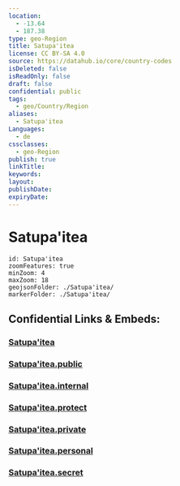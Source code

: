 ```yaml
---
location:
  - -13.64
  - 187.38
type: geo-Region
title: Satupa'itea
license: CC BY-SA 4.0
source: https://datahub.io/core/country-codes
isDeleted: false
isReadOnly: false
draft: false
confidential: public
tags:
  - geo/Country/Region
aliases:
  - Satupa'itea
Languages:
  - de
cssclasses:
  - geo-Region
publish: true
linkTitle:
keywords:
layout:
publishDate:
expiryDate:
---
```


# Satupa'itea

```leaflet
id: Satupa'itea
zoomFeatures: true 
minZoom: 4 
maxZoom: 18
geojsonFolder: ./Satupa'itea/
markerFolder: ./Satupa'itea/
```


## Confidential Links & Embeds: 

### [Satupa'itea](/_Standards/Earth/Continent/Oceania/Polynesia/Samoa/Districts~Samoa/Satupa'itea.md) 

### [Satupa'itea.public](/_public/Earth/Continent/Oceania/Polynesia/Samoa/Districts~Samoa/Satupa'itea.public.md) 

### [Satupa'itea.internal](/_internal/Earth/Continent/Oceania/Polynesia/Samoa/Districts~Samoa/Satupa'itea.internal.md) 

### [Satupa'itea.protect](/_protect/Earth/Continent/Oceania/Polynesia/Samoa/Districts~Samoa/Satupa'itea.protect.md) 

### [Satupa'itea.private](/_private/Earth/Continent/Oceania/Polynesia/Samoa/Districts~Samoa/Satupa'itea.private.md) 

### [Satupa'itea.personal](/_personal/Earth/Continent/Oceania/Polynesia/Samoa/Districts~Samoa/Satupa'itea.personal.md) 

### [Satupa'itea.secret](/_secret/Earth/Continent/Oceania/Polynesia/Samoa/Districts~Samoa/Satupa'itea.secret.md)

